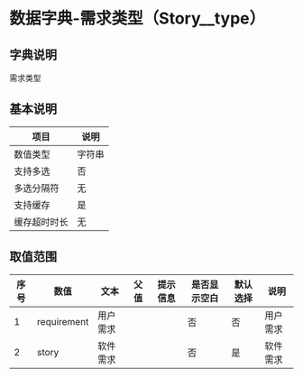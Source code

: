# 数据字典-需求类型（Story__type）
## 字典说明
需求类型

## 基本说明
| 项目 | 说明 |
| -- | -- |
| 数值类型 | 字符串 |
| 支持多选 | 否 |
| 多选分隔符 | 无 |
| 支持缓存 | 是 |
| 缓存超时时长 | 无 |

## 取值范围
| 序号 | 数值 | 文本 | 父值 | 提示信息 | 是否显示空白 | 默认选择 | 说明 |
| -- | -- | -- | -- | -- | -- | -- | -- |
| 1 | requirement | 用户需求 |  |  | 否 | 否 | 用户需求 |
| 2 | story | 软件需求 |  |  | 否 | 是 | 软件需求 |

